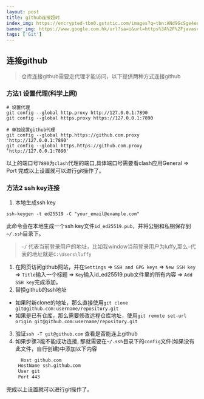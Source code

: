 ```yaml
---
layout: post
title: github连接超时
index_img: https://encrypted-tbn0.gstatic.com/images?q=tbn:ANd9GcSge4enVOAsO6uTzChHRkXM6WMkfRJ_zA_Xdg&usqp=CAU
banner_img: https://www.google.com.hk/url?sa=i&url=https%3A%2F%2Fjavascript.plainenglish.io%2F6-common-git-mistakes-and-how-to-fix-them-b519bd351001&psig=AOvVaw2f-yTSdweJ43lBHLOqUazK&ust=1624000310068000&source=images&cd=vfe&ved=0CAIQjRxqFwoTCODUieKOnvECFQAAAAAdAAAAABAJ
tags: ['Git']
---
```


## 连接github
> 仓库连接github需要走代理才能访问，以下提供两种方式连接github

### 方法1 设置代理(科学上网)
```shell
# 设置代理
git config --global http.proxy http://127.0.0.1:7890
git config --global https.proxy https://127.0.0.1:7890

# 单独设置github代理
git config --global http.https://github.com.proxy 'http://127.0.0.1:7890'
git config --global https.https://github.com.proxy 'http://127.0.0.1:7890'
```
以上的端口号`7890`为`clash`代理的端口,具体端口号需要看clash应用General => Port
完成以上设置就可以进行git操作了。

### 方法2 ssh key连接
1. 本地生成ssh key
  
```shell
ssh-keygen -t ed25519 -C "your_email@example.com"
```
此命令会在本地生成一个ssh key文件`id_ed25519.pub`，并将公钥和私钥保存到`~/.ssh`目录下。
> `~/` 代表当前登录用户的地址，比如我window当前登录用户为luffy,那么`~`代表的地址就是`C:\Users\luffy`

1. 在网页访问github网站，并在`Settings` => `SSH and GPG keys` => `New SSH key` => `Title`输入一个标题 => `Key`输入id_ed25519.pub文件里的所有内容 => `Add SSH key`完成添加。
2. 替换github的ssh地址
  - 如果时新clone的地址，那么直接使用`git clone git@github.com:username/repository.git`
  - 如果是已有仓库，那么需要修改远程仓库地址，使用`git remote set-url origin git@github.com:username/repository.git`
3. 验证`ssh -T git@github.com` 查看是否能连上github
4. 如果步骤3能不能成功连接, 那就需要在`~/.ssh`目录下的`config`文件(如果没有此文件，自行创建)中添加以下内容
   ```txt
	 Host github.com
    HostName ssh.github.com
    User git
    Port 443
	 ```
完成以上设置就可以进行git操作了。